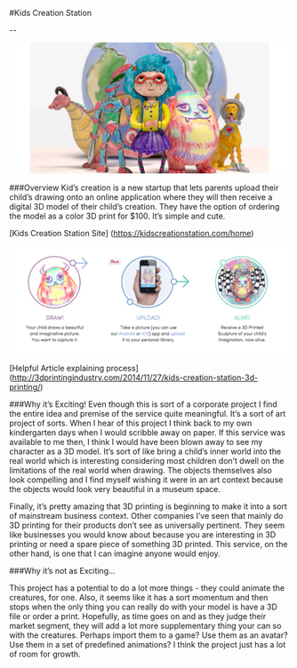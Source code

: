 #Kids Creation Station

--

![TitlePicture](images/looking-outwards/3d2ae798-7732-11e5-8318-b2f7733bf10d.jpg "Title Picture")<br /> 

###Overview
Kid’s creation is a new startup that lets parents upload their child’s drawing onto an online application where they
will then receive a digital 3D model of their child’s creation. They  have the option of ordering the model as a 
color 3D print for $100. It’s simple and cute. 

[Kids Creation Station Site] (https://kidscreationstation.com/home)

![supplementPicture](images/looking-outwards/cd694ec2-7731-11e5-836e-9635275ce882.png "End Picture")<br />

[Helpful Article explaining process] (http://3dprintingindustry.com/2014/11/27/kids-creation-station-3d-printing/)



###Why it’s Exciting!
Even though this is sort of a corporate project I find the entire idea and premise of the service quite meaningful. It’s a 
sort of art project of sorts. When I hear of this project I think back to my own kindergarten days when I would scribble 
away on paper. If this service was available to me then, I think I would have been blown away to see my character as a 3D 
model. It’s sort of like bring a child’s inner world into the real world which is interesting considering most children 
don’t dwell on the limitations of the real world when drawing. The objects themselves also look compelling and I find 
myself wishing it were in an art context because the objects would look very beautiful in a museum space.

Finally, it’s pretty amazing that 3D printing is beginning to make it into a sort of mainstream business context. Other 
companies I’ve seen that mainly do 3D printing for their products don’t see as universally pertinent. They seem like businesses 
you would know about because you are interesting in 3D printing or need a spare piece of something 3D printed. This service, 
on the other hand, is one that I can imagine anyone would enjoy.



###Why it’s not as Exciting…


This project has a potential to do a lot more things -  they could animate the creatures, for one. Also, it seems like it has 
a sort momentum and then stops when the only thing you can really do with your model is have a 3D file or order a print. 
Hopefully, as time goes on and as they judge their market segment, they will add a lot more supplementary thing your can 
so with the creatures. Perhaps import them to a game? Use them as an avatar? Use them in a set of predefined animations? 
I think the project just has a lot of room for growth.

